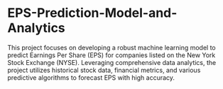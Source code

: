 # EPS-Prediction-Model-and-Analytics
This project focuses on developing a robust machine learning model to predict Earnings Per Share (EPS) for companies listed on the New York Stock Exchange (NYSE). Leveraging comprehensive data analytics, the project utilizes historical stock data, financial metrics, and various predictive algorithms to forecast EPS with high accuracy.
